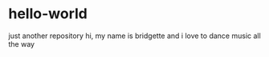 # hello-world
just another repository
hi, my name is bridgette and i love to dance
music all the way
